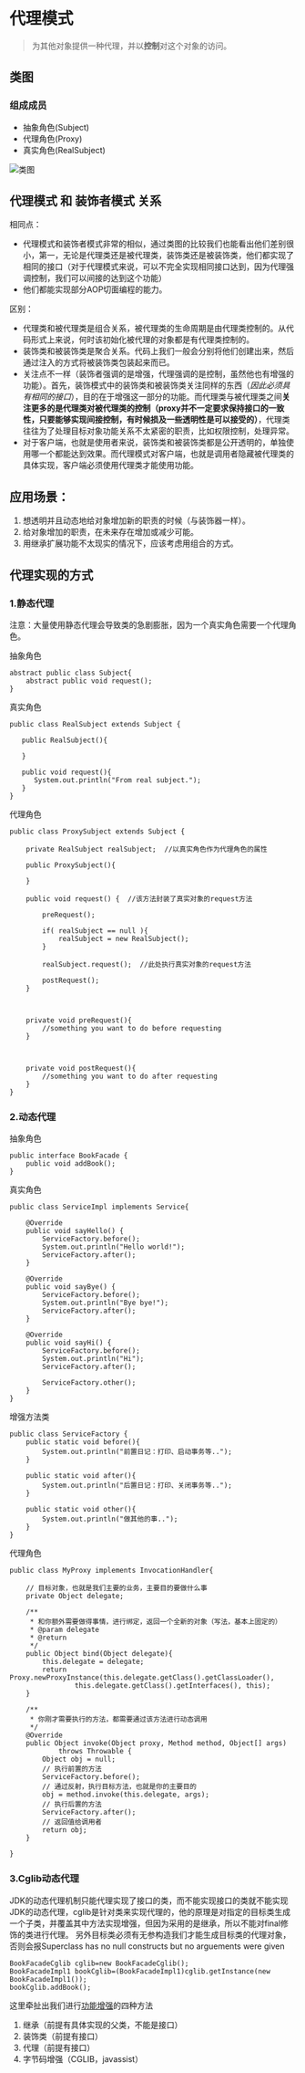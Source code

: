 # 代理模式
> 为其他对象提供一种代理，并以**控制**对这个对象的访问。

## 类图


### 组成成员
* 抽象角色(Subject)
* 代理角色(Proxy)
* 真实角色(RealSubject)

![类图](http://a1.qpic.cn/psb?/V12r9fmQ4ALxpC/6ZuzId0CNBc*.rFvyjPUfZcloxpokvxCXflC4EpGsz0!/b/dHEBAAAAAAAA&bo=twH1AAAAAAABB2M!&rf=viewer_4)


## 代理模式 和 装饰者模式 关系
相同点： 
 
* 代理模式和装饰者模式非常的相似，通过类图的比较我们也能看出他们差别很小，第一，无论是代理类还是被代理类，装饰类还是被装饰类，他们都实现了相同的接口（对于代理模式来说，可以不完全实现相同接口达到，因为代理强调控制，我们可以间接的达到这个功能）
* 他们都能实现部分AOP切面编程的能力。

区别：

* 代理类和被代理类是组合关系，被代理类的生命周期是由代理类控制的。从代码形式上来说，何时该初始化被代理的对象都是有代理类控制的。
* 装饰类和被装饰类是聚合关系。代码上我们一般会分别将他们创建出来，然后通过注入的方式将被装饰类包装起来而已。
* 关注点不一样（装饰者强调的是增强，代理强调的是控制，虽然他也有增强的功能）。首先，装饰模式中的装饰类和被装饰类关注同样的东西（*因此必须具有相同的接口*），目的在于增强这一部分的功能。而代理类与被代理类之间**关注更多的是代理类对被代理类的控制（proxy并不一定要求保持接口的一致性，只要能够实现间接控制，有时候损及一些透明性是可以接受的）**，代理类往往为了处理目标对象功能关系不太紧密的职责，比如权限控制，处理异常。
* 对于客户端，也就是使用者来说，装饰类和被装饰类都是公开透明的，单独使用哪一个都能达到效果。而代理模式对客户端，也就是调用者隐藏被代理类的具体实现，客户端必须使用代理类才能使用功能。

## 应用场景：
1. 想透明并且动态地给对象增加新的职责的时候（与装饰器一样）。
2. 给对象增加的职责，在未来存在增加或减少可能。
3. 用继承扩展功能不太现实的情况下，应该考虑用组合的方式。

## 代理实现的方式

### 1.静态代理

注意：大量使用静态代理会导致类的急剧膨胀，因为一个真实角色需要一个代理角色。

抽象角色

	abstract public class Subject{
	    abstract public void request();
	}

真实角色

	public class RealSubject extends Subject {
	
       public RealSubject(){ 

       }

       public void request(){ 
          System.out.println("From real subject.");
       }
	}

代理角色

	public class ProxySubject extends Subject {
	
		private RealSubject realSubject;  //以真实角色作为代理角色的属性
		
		public ProxySubject(){
		
		}
		
		public void request() {  //该方法封装了真实对象的request方法
		
			preRequest();  
		
			if( realSubject == null ){
				realSubject = new RealSubject();
			}
			
			realSubject.request();  //此处执行真实对象的request方法
			
			postRequest(); 
		}
		
		
		
		private void preRequest(){
			//something you want to do before requesting
		}
		
		
		
		private void postRequest(){
			//something you want to do after requesting
		}
	}

### 2.动态代理

抽象角色

	public interface BookFacade {  
	    public void addBook();  
	}  

真实角色

	public class ServiceImpl implements Service{
	
		@Override
		public void sayHello() {
			ServiceFactory.before();
			System.out.println("Hello world!");
			ServiceFactory.after();
		}
	
		@Override
		public void sayBye() {
			ServiceFactory.before();
			System.out.println("Bye bye!");
			ServiceFactory.after();
		}
	
		@Override
		public void sayHi() {
			ServiceFactory.before();
			System.out.println("Hi");
			ServiceFactory.after();
			
			ServiceFactory.other();
		}
	}

增强方法类

	public class ServiceFactory {
		public static void before(){
			System.out.println("前置日记：打印、启动事务等..");
		}
		
		public static void after(){
			System.out.println("后置日记：打印、关闭事务等..");
		}
		
		public static void other(){
			System.out.println("做其他的事..");
		}
	}


代理角色

	public class MyProxy implements InvocationHandler{
		
		// 目标对象，也就是我们主要的业务，主要目的要做什么事
		private Object delegate;
		
		/**
		 * 和你额外需要做得事情，进行绑定，返回一个全新的对象（写法，基本上固定的）
		 * @param delegate
		 * @return
		 */
		public Object bind(Object delegate){
			this.delegate = delegate;
			return Proxy.newProxyInstance(this.delegate.getClass().getClassLoader(), 
					this.delegate.getClass().getInterfaces(), this);
		}
		
		/**
		 * 你刚才需要执行的方法，都需要通过该方法进行动态调用
		 */
		@Override
		public Object invoke(Object proxy, Method method, Object[] args)
				throws Throwable {
			Object obj = null;
			// 执行前置的方法
			ServiceFactory.before();
			// 通过反射，执行目标方法，也就是你的主要目的
			obj = method.invoke(this.delegate, args);
			// 执行后置的方法
			ServiceFactory.after();
			// 返回值给调用者
			return obj;
		}
	
	}


### 3.Cglib动态代理 
JDK的动态代理机制只能代理实现了接口的类，而不能实现接口的类就不能实现JDK的动态代理，cglib是针对类来实现代理的，他的原理是对指定的目标类生成一个子类，并覆盖其中方法实现增强，但因为采用的是继承，所以不能对final修饰的类进行代理。 另外目标类必须有无参构造我们才能生成目标类的代理对象，否则会报Superclass has no null constructs but no arguements were given

	BookFacadeCglib cglib=new BookFacadeCglib();  
	BookFacadeImpl1 bookCglib=(BookFacadeImpl1)cglib.getInstance(new BookFacadeImpl1());  
	bookCglib.addBook();  



这里牵扯出我们进行[功能增强][more function]的四种方法

 1. 继承（前提有具体实现的父类，不能是接口）
 2. 装饰类（前提有接口）
 3. 代理（前提有接口）
 4. 字节码增强（CGLIB，javassist） 



[more function]:"http://www.baidu.com" (功能增强的四种方式)